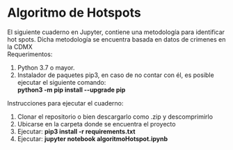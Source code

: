 # Algoritmo de Hotspots
El siguiente cuaderno en Jupyter, contiene una metodología para identificar hot spots. Dicha metodología se encuentra basada en datos de crimenes en la CDMX <br>
Requerimentos: <br>
1) Python 3.7 o mayor. <br>
2) Instalador de paquetes pip3, en caso de no contar con él, es posible ejecutar el siguiente comando: <br>
    <b>python3 -m pip install --upgrade pip</b>

Instrucciones para ejecutar el cuaderno: <br>
1) Clonar el repositorio o bien descargarlo como .zip y descomprimirlo
2) Ubicarse en la carpeta donde se encuentra el proyecto
3) Ejecutar: <b>pip3 install -r requirements.txt</b>
4) Ejecutar: <b>jupyter notebook algoritmoHotspot.ipynb</b>
